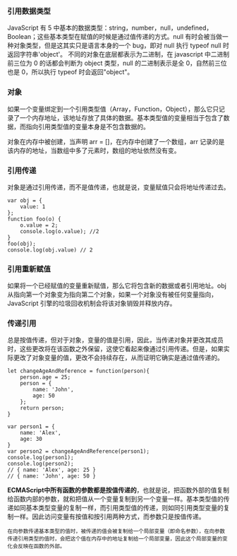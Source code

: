 ### 引用数据类型

JavaScript 有 5 中基本的数据类型：string，number，null，undefined，Boolean；这些基本类型在赋值的时候是通过值传递的方式。null 有时会被当做一种对象类型，但是这其实只是语言本身的一个 bug，即对 null 执行 typeof null 时返回字符串'object'。
不同的对象在底层都表示为二进制，在 javascript 中二进制前三位为 0 的话都会判断为 object 类型，null 的二进制表示是全 0，自然前三位也是 0，所以执行 typeof 时会返回"object"。

### 对象

如果一个变量绑定到一个引用类型值（Array，Function，Object），那么它只记录了一个内存地址，该地址存放了具体的数据。基本类型值的变量相当于包含了数据，而指向引用类型值的变量本身是不包含数据的。

对象在内存中被创建，当声明 arr = []，在内存中创建了一个数组，arr 记录的是该内存的地址，当数组中多了元素时，数组的地址依然没有变。

### 引用传递

对象是通过引用传递，而不是值传递，也就是说，变量赋值只会将地址传递过去。

```
var obj = {
    value: 1
};
function foo(o) {
    o.value = 2;
    console.log(o.value); //2
}
foo(obj);
console.log(obj.value) // 2
```

### 引用重新赋值

如果将一个已经赋值的变量重新赋值，那么它将包含新的数据或者引用地址。obj 从指向第一个对象变为指向第二个对象，如果一个对象没有被任何变量指向，JavaScript 引擎的垃圾回收机制会将该对象销毁并释放内存。

### 传递引用

总是按值传递，但对于对象，变量的值是引用，因此，当传递对象并更改其成员时，这些更改将在该函数之外保留，这使它看起来像通过引用传递。但是，如果实际更改了对象变量的值，更改不会持续存在，从而证明它确实是通过值传递的。
```
let changeAgeAndReference = function(person){
    person.age = 25;
    person = {
        name: 'John',
        age: 50
    };
    return person;
}

var person1 = {
    name: 'Alex',
    age: 30
}
var person2 = changeAgeAndReference(person1);
console.log(person1);
console.log(person2);
// { name: 'Alex', age: 25 }
// { name: 'John', age: 50 }
```

**ECMAScript中所有函数的参数都是按值传递的**，也就是说，把函数外部的值复制给函数内部的参数，就和把值从一个变量复制到另一个变量一样。基本类型值的传递如同基本类型变量的复制一样，而引用类型值的传递，则如同引用类型变量的复制一样。因此访问变量有按值和按引用两种方式，而参数只是按值传递。

    在向参数传递基本类型的值时，被传递的值会被复制给一个局部变量（即命名参数），在向参数传递引用类型的值时，会把这个值在内存中的地址复制给一个局部变量，因此这个局部变量的变化会反映在函数的外部。